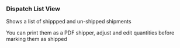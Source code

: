 ### Dispatch List View

Shows a list of shippped and un-shipped shipments

You can print them as a PDF shipper, adjust and edit quantities before marking them as shipped
